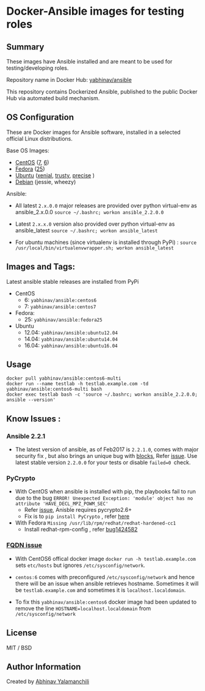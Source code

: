 # Docker-Ansible images for testing roles


## Summary 

These images have Ansible installed and are meant to be used for testing/developing roles.

Repository name in Docker Hub: [yabhinav/ansible](https://hub.docker.com/r/yabhinav/ansible/)

This repository contains Dockerized Ansible, published to the public Docker Hub via automated build mechanism.


## OS Configuration

These are Docker images for Ansible software, installed in a selected official Linux distributions.

Base OS Images: 

- [CentOS](https://hub.docker.com/_/centos/) ([7](centos/7/Dockerfile), [6](centos/6/Dockerfile))
- [Fedora](https://hub.docker.com/_/fedora/) ([25](fedora/25/Dockerfile))
- [Ubuntu](https://hub.docker.com/_/ubuntu/) ([xenial](ubuntu/16.04/Dockerfile), [trusty](ubuntu/16.04/Dockerfile), [precise](ubuntu/16.04/Dockerfile) )
- [Debian](https://hub.docker.com/_/debian/) (jessie, wheezy)

Ansible: 

 - All latest `2.x.0.0` major releases are provided over python virtual-env as ansible_2.x.0.0
    `source ~/.bashrc; workon ansible_2.2.0.0`

 - Latest `2.x.x.0` version also provided over python virtual-env as ansible_latest
    `source ~/.bashrc; workon ansible_latest`

 - For ubuntu machines (since virtualenv is installed through PyPi) :
    `source /usr/local/bin/virtualenvwrapper.sh; workon ansible_latest`


## Images and Tags:

Latest ansible stable releases are installed from PyPi

- CentOS
    - 6: `yabhinav/ansible:centos6` 
    - 7: `yabhinav/ansible:centos7` 
- Fedora:
    - 25: `yabhinav/ansible:fedora25` 
- Ubuntu
  - 12.04: `yabhinav/ansible:ubuntu12.04` 
  - 14.04: `yabhinav/ansible:ubuntu14.04` 
  - 16.04: `yabhinav/ansible:ubuntu16.04`


## Usage

	docker pull yabhinav/ansible:centos6-multi
	docker run --name testlab -h testlab.example.com -td yabhinav/ansible:centos6-multi bash
	docker exec testlab bash -c 'source ~/.bashrc; workon ansible_2.2.0.0; ansible --version'



## Know Issues :

### Ansible 2.2.1

  -  The latest version of ansible, as of Feb2017 is `2.2.1.0`, comes with major security fix , but also brings an unique bug with [blocks](/Users/abhinav/code/MyProjects/docker-ansible-images/README.html), Refer [issue](https://github.com/ansible/ansible/issues/20736). Use latest stable version `2.2.0.0` for your tests or disable `failed=0 `check.

### PyCrypto

  - With CentOS when ansible is installed with pip, the playbooks fail to run due to the bug ```ERROR! Unexpected Exception: 'module' object has no attribute 'HAVE_DECL_MPZ_POWM_SEC'```
    * Refer [issue](https://bugs.launchpad.net/pycrypto/+bug/1206836), Anisble requires pycrypto2.6+ 
    * Fix is to ```pip install PyCrypto``` , refer [here](http://stackoverflow.com/questions/22941029/python-fabric-error-module-object-has-no-attribute-have-decl-mpz-powm-sec) 
  - With Fedora `` Missing /usr/lib/rpm/redhat/redhat-hardened-cc1 ``
    * Install redhat-rpm-config , refer [bug1424582](https://bugs.launchpad.net/openstack-gate/+bug/1424582)


### [FQDN issue](https://github.com/docker/docker/issues/31199) 

  - With CentOS6 offical docker image `docker run -h testlab.example.com` sets `etc/hosts` but ignores `/etc/sysconfig/network`.
  - `centos:6` comes with preconfigured `/etc/sysconfig/network` and hence there will be an issue when ansible retrieves hostname. Sometimes it will be `testlab.example.com` and sometimes it is `localhost.localdomain`. 

  -  To fix this `yabhinav/ansible:centos6` docker image had been updated to remove the line `HOSTNAME=localhost.localdomain` from `/etc/sysconfig/network`



## License

MIT / BSD


## Author Information

Created by [Abhinav Yalamanchili](https://yabhinav.github.com)

